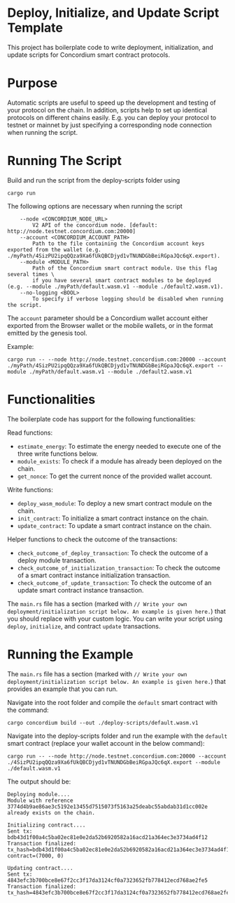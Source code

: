 # Deploy, Initialize, and Update Script Template

This project has boilerplate code to write deployment, initialization, and update scripts for Concordium smart contract protocols. 

# Purpose

Automatic scripts are useful to speed up the development and testing of your protocol on the chain. 
In addition, scripts help to set up identical protocols on different chains easily. E.g. you can deploy your protocol to testnet or mainnet by just specifying a corresponding node connection when running the script.

# Running The Script

Build and run the script from the deploy-scripts folder using
```
cargo run
```

The following options are necessary when running the script

```
    --node <CONCORDIUM_NODE_URL>
        V2 API of the concordium node. [default: http://node.testnet.concordium.com:20000]
    --account <CONCORDIUM_ACCOUNT_PATH>
        Path to the file containing the Concordium account keys exported from the wallet (e.g. ./myPath/4SizPU2ipqQQza9Xa6fUkQBCDjyd1vTNUNDGbBeiRGpaJQc6qX.export).
    --module <MODULE_PATH>
        Path of the Concordium smart contract module. Use this flag several times \
        if you have several smart contract modules to be deployed (e.g. --module ./myPath/default.wasm.v1 --module ./default2.wasm.v1).
    --no-logging <BOOL>
        To specify if verbose logging should be disabled when running the script.
```

The `account` parameter should be a Concordium wallet account either exported from the
Browser wallet or the mobile wallets, or in the format emitted by the
genesis tool.

Example:
```
cargo run -- --node http://node.testnet.concordium.com:20000 --account ./myPath/4SizPU2ipqQQza9Xa6fUkQBCDjyd1vTNUNDGbBeiRGpaJQc6qX.export --module ./myPath/default.wasm.v1 --module ./default2.wasm.v1
```

# Functionalities

The boilerplate code has support for the following functionalities:

Read functions:
- `estimate_energy`: To estimate the energy needed to execute one of the three write functions below.
- `module_exists`: To check if a module has already been deployed on the chain.
- `get_nonce`: To get the current nonce of the provided wallet account.

Write functions:
- `deploy_wasm_module`: To deploy a new smart contract module on the chain.
- `init_contract`: To initialize a smart contract instance on the chain.
- `update_contract`: To update a smart contract instance on the chain.

Helper functions to check the outcome of the transactions:
- `check_outcome_of_deploy_transaction`: To check the outcome of a deploy module transaction.
- `check_outcome_of_initialization_transaction`: To check the outcome of a smart contract instance initialization transaction.
- `check_outcome_of_update_transaction`: To check the outcome of an update smart contract instance transaction.

The `main.rs` file has a section (marked with `// Write your own deployment/initialization script below. An example is given here.`) that you should replace with your custom logic. You can write your script using `deploy`, `initialize`, and contract `update` transactions.

# Running the Example

The `main.rs` file has a section (marked with `// Write your own deployment/initialization script below. An example is given here.`) that provides an example that you can run.

Navigate into the root folder and compile the `default` smart contract with the command:
```
cargo concordium build --out ./deploy-scripts/default.wasm.v1
```

Navigate into the deploy-scripts folder and run the example with the `default` smart contract (replace your wallet account in the below command):

```
cargo run -- --node http://node.testnet.concordium.com:20000 --account ./4SizPU2ipqQQza9Xa6fUkQBCDjyd1vTNUNDGbBeiRGpaJQc6qX.export --module ./default.wasm.v1
```

The output should be:

```
Deploying module....
Module with reference 3774d4b9ae86ae3c5192e13455d7515073f5163a25deabc55abdab31d1cc002e already exists on the chain.

Initializing contract....
Sent tx: bdb43d1f00a4c5ba02ec81e0e2da52b6920582a16acd21a364ec3e3734ad4f12
Transaction finalized: tx_hash=bdb43d1f00a4c5ba02ec81e0e2da52b6920582a16acd21a364ec3e3734ad4f12 contract=(7000, 0)

Updating contract....
Sent tx: 4843efc3b700bce8e67f2cc3f17da3124cf0a7323652fb778412ecd768ae2fe5
Transaction finalized: tx_hash=4843efc3b700bce8e67f2cc3f17da3124cf0a7323652fb778412ecd768ae2fe5
```
